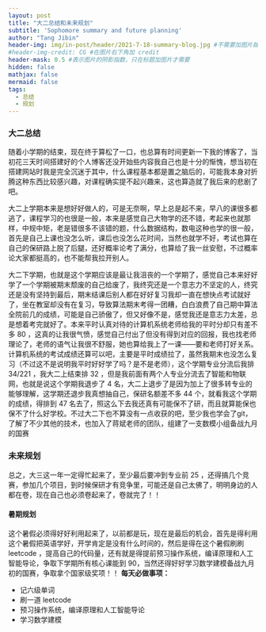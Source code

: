 ```yaml
---
layout: post
title: "大二总结和未来规划"
subtitle: 'Sophomore summary and future planning'
author: "Tang Jibin"
header-img: img/in-post/header/2021-7-18-summary-blog.jpg #不需要加图片就用 header-img: text
#header-img-credit: CG #在图片右下角加 credit
header-mask: 0.5 #表示图片的阴影指数，只在标题加图片才需要
hidden: false
mathjax: false
mermaid: false
tags:
  - 总结
  - 规划
---
```


### 大二总结

随着小学期的结束，现在终于算松了一口，也总算有时间更新一下我的博客了，当初花三天时间搭建好的个人博客还没开始些内容我自己也是十分的惭愧，想当初在搭建网站时我是完全沉迷于其中，什么课程基本都是置之脑后的，可能我本身对折腾这种东西比较感兴趣，对课程确实提不起兴趣来，这也算造就了我后来的悲剧了吧。

大二上学期本来是想好好做人的，可是无奈啊，早上总是起不来，早八的课很多都逃了，课程学习的也很是一般，本来是感觉自己大物学的还不错，考起来也就那样，中规中矩，老是错很多不该错的题，什么数据结构，数电这种也学的很一般，首先是自己上课也没怎么听，课后也没怎么花时间，当然也就学不好，考试也算在自己的保研路上脱了后腿，还好概率论考了满分，也算给了我一丝安慰，不过概率论大家都挺高的，也不能帮我拉开别人。

大二下学期，也就是这个学期应该是最让我沮丧的一个学期了，感觉自己本来好好学了一个学期被期末颓废的自己给废了，我终究还是一个意志力不坚定的人，终究还是没有坚持到最后，期末结课后别人都在好好复习我却一直在想快点考试就好了，坐在教室却没有在复习，导致算法期末考得一团糟，白白浪费了自己期中算法全院前几的成绩，可能是自己骄傲了，但又好像不是，感觉我还是意志力太差，总是想着考完就好了。本来平时认真对待的计算机系统老师给我的平时分却只有差不多 80 ，这真的让我很气愤，感觉自己付出了但没有得到对应的回报，我也找老师理论了，老师的语气让我很不舒服，她也算给我上了一课——要和老师打好关系。计算机系统的考试成绩还算可以吧，主要是平时成绩拉了，虽然我期末也没怎么复习（不过这不是说明我平时好好学了吗？是不是老师），这个学期专业分流后我排 34/221 ，我大二上结束排 32 ，但是我前面有两个人专业分流去了智能和物联网，也就是说这个学期我退步了 4 名，大二上退步了是因为加上了很多转专业的能够理解，这学期还退步我真想抽自己，保研名额差不多 44 个，就看我这个学期的成绩，得排到 47 名去了，照这么下去我还真有可能保不了研，而且就算能保也保不了什么好学校。不过大二下也不算没有一点收获的吧，至少我也学会了git，了解了不少其他的技术，也加入了蒋斌老师的团队，组建了一支数模小组备战九月的国赛

### 未来规划

总之，大三这一年一定得忙起来了，至少最后要冲到专业前 25 ，还得搞几个竞赛，参加几个项目，到时候保研才有竞争里，可能还是自己太佛了，明明身边的人都在卷，现在自己也必须卷起来了，卷就完了！！

#### 暑期规划
这个暑假必须得好好利用起来了，以前都是玩，现在是最后的机会，首先是得利用这个暑假把英语学好，开学肯定是没有什么时间的，然后是得在这个暑假刷刷 leetcode ，提高自己的代码量，还有就是得提前预习操作系统，编译原理和人工智能导论，争取下学期所有核心课能到 90，当然还得好好学习数学建模备战九月初的国赛，争取拿个国家级奖项！！
**每天必做事项：**

- 记六级单词
- 刷一道 leetcode
- 预习操作系统，编译原理和人工智能导论
- 学习数学建模